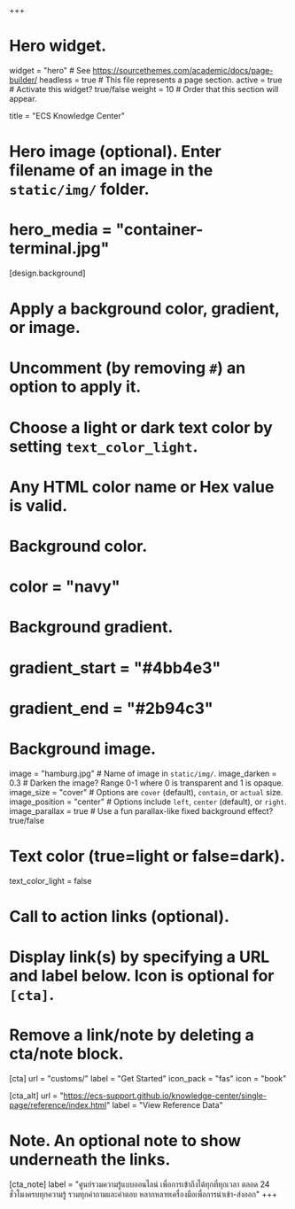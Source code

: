 +++
# Hero widget.
widget = "hero"  # See https://sourcethemes.com/academic/docs/page-builder/
headless = true  # This file represents a page section.
active = true  # Activate this widget? true/false
weight = 10  # Order that this section will appear.

title = "ECS Knowledge Center"



# Hero image (optional). Enter filename of an image in the `static/img/` folder.
# hero_media = "container-terminal.jpg"

[design.background]
  # Apply a background color, gradient, or image.
  #   Uncomment (by removing `#`) an option to apply it.
  #   Choose a light or dark text color by setting `text_color_light`.
  #   Any HTML color name or Hex value is valid.

  # Background color.
  # color = "navy"
  
  # Background gradient.
 # gradient_start = "#4bb4e3"
  # gradient_end = "#2b94c3"
  
  # Background image.
   image = "hamburg.jpg"  # Name of image in `static/img/`.
   image_darken = 0.3  # Darken the image? Range 0-1 where 0 is transparent and 1 is opaque.
   image_size = "cover"  #  Options are `cover` (default), `contain`, or `actual` size.
   image_position = "center"  # Options include `left`, `center` (default), or `right`.
   image_parallax = true  # Use a fun parallax-like fixed background effect? true/false
  
  # Text color (true=light or false=dark).
  text_color_light = false

# Call to action links (optional).
#   Display link(s) by specifying a URL and label below. Icon is optional for `[cta]`.
#   Remove a link/note by deleting a cta/note block.
[cta]
  url = "customs/"
  label = "Get Started"
  icon_pack = "fas"
  icon = "book"
  
[cta_alt]
  url = "https://ecs-support.github.io/knowledge-center/single-page/reference/index.html"
  label = "View Reference Data"

# Note. An optional note to show underneath the links.
[cta_note]
  label = "ศูนย์รวมความรู้แบบออนไลน์ เพื่อการเข้าถึงได้ทุกที่ทุกเวลา ตลอด 24 ชั่วโมงครบทุกความรู้ รวมทุกคำถามและคำตอบ  หลากหลายเครื่องมือเพื่อการนำเข้า-ส่งออก"
+++




